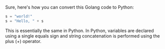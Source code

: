 Sure, here's how you can convert this Golang code to Python:

```python
s = "world!"
s = "Hello, " + s
```

This is essentially the same in Python. In Python, variables are declared using a single equals sign and string concatenation is performed using the plus (+) operator.
